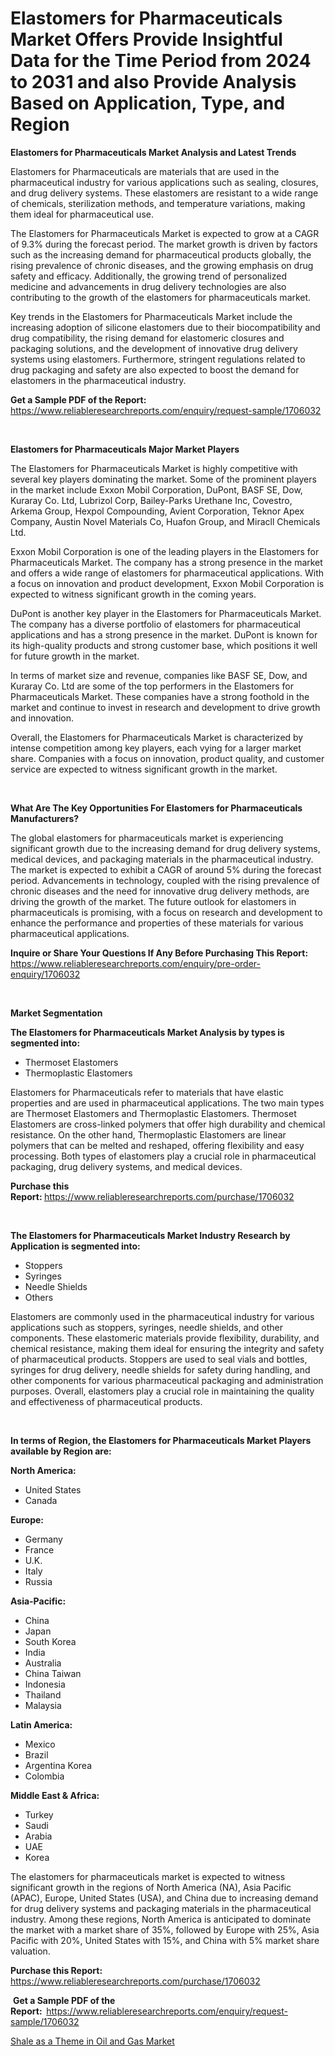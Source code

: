 <p><h1>Elastomers for Pharmaceuticals Market Offers Provide Insightful Data for the Time Period from 2024 to 2031 and also Provide Analysis Based on Application, Type, and Region</h1></p><p><strong>Elastomers for Pharmaceuticals Market Analysis and Latest Trends</strong></p>
<p><p>Elastomers for Pharmaceuticals are materials that are used in the pharmaceutical industry for various applications such as sealing, closures, and drug delivery systems. These elastomers are resistant to a wide range of chemicals, sterilization methods, and temperature variations, making them ideal for pharmaceutical use.</p><p>The Elastomers for Pharmaceuticals Market is expected to grow at a CAGR of 9.3% during the forecast period. The market growth is driven by factors such as the increasing demand for pharmaceutical products globally, the rising prevalence of chronic diseases, and the growing emphasis on drug safety and efficacy. Additionally, the growing trend of personalized medicine and advancements in drug delivery technologies are also contributing to the growth of the elastomers for pharmaceuticals market.</p><p>Key trends in the Elastomers for Pharmaceuticals Market include the increasing adoption of silicone elastomers due to their biocompatibility and drug compatibility, the rising demand for elastomeric closures and packaging solutions, and the development of innovative drug delivery systems using elastomers. Furthermore, stringent regulations related to drug packaging and safety are also expected to boost the demand for elastomers in the pharmaceutical industry.</p></p>
<p><strong>Get a Sample PDF of the Report:&nbsp;</strong> <a href="https://www.reliableresearchreports.com/enquiry/request-sample/1706032">https://www.reliableresearchreports.com/enquiry/request-sample/1706032</a></p>
<p>&nbsp;</p>
<p><strong>Elastomers for Pharmaceuticals Major Market Players</strong></p>
<p><p>The Elastomers for Pharmaceuticals Market is highly competitive with several key players dominating the market. Some of the prominent players in the market include Exxon Mobil Corporation, DuPont, BASF SE, Dow, Kuraray Co. Ltd, Lubrizol Corp, Bailey-Parks Urethane Inc, Covestro, Arkema Group, Hexpol Compounding, Avient Corporation, Teknor Apex Company, Austin Novel Materials Co, Huafon Group, and Miracll Chemicals Ltd.</p><p>Exxon Mobil Corporation is one of the leading players in the Elastomers for Pharmaceuticals Market. The company has a strong presence in the market and offers a wide range of elastomers for pharmaceutical applications. With a focus on innovation and product development, Exxon Mobil Corporation is expected to witness significant growth in the coming years.</p><p>DuPont is another key player in the Elastomers for Pharmaceuticals Market. The company has a diverse portfolio of elastomers for pharmaceutical applications and has a strong presence in the market. DuPont is known for its high-quality products and strong customer base, which positions it well for future growth in the market.</p><p>In terms of market size and revenue, companies like BASF SE, Dow, and Kuraray Co. Ltd are some of the top performers in the Elastomers for Pharmaceuticals Market. These companies have a strong foothold in the market and continue to invest in research and development to drive growth and innovation.</p><p>Overall, the Elastomers for Pharmaceuticals Market is characterized by intense competition among key players, each vying for a larger market share. Companies with a focus on innovation, product quality, and customer service are expected to witness significant growth in the market.</p></p>
<p>&nbsp;</p>
<p><strong>What Are The Key Opportunities For Elastomers for Pharmaceuticals Manufacturers?</strong></p>
<p><p>The global elastomers for pharmaceuticals market is experiencing significant growth due to the increasing demand for drug delivery systems, medical devices, and packaging materials in the pharmaceutical industry. The market is expected to exhibit a CAGR of around 5% during the forecast period. Advancements in technology, coupled with the rising prevalence of chronic diseases and the need for innovative drug delivery methods, are driving the growth of the market. The future outlook for elastomers in pharmaceuticals is promising, with a focus on research and development to enhance the performance and properties of these materials for various pharmaceutical applications.</p></p>
<p><strong>Inquire or Share Your Questions If Any Before Purchasing This Report:</strong> <a href="https://www.reliableresearchreports.com/enquiry/pre-order-enquiry/1706032">https://www.reliableresearchreports.com/enquiry/pre-order-enquiry/1706032</a></p>
<p>&nbsp;</p>
<p><strong>Market Segmentation</strong></p>
<p><strong>The Elastomers for Pharmaceuticals Market Analysis by types is segmented into:</strong></p>
<p><ul><li>Thermoset Elastomers</li><li>Thermoplastic Elastomers</li></ul></p>
<p><p>Elastomers for Pharmaceuticals refer to materials that have elastic properties and are used in pharmaceutical applications. The two main types are Thermoset Elastomers and Thermoplastic Elastomers. Thermoset Elastomers are cross-linked polymers that offer high durability and chemical resistance. On the other hand, Thermoplastic Elastomers are linear polymers that can be melted and reshaped, offering flexibility and easy processing. Both types of elastomers play a crucial role in pharmaceutical packaging, drug delivery systems, and medical devices.</p></p>
<p><strong>Purchase this Report:&nbsp;</strong><a href="https://www.reliableresearchreports.com/purchase/1706032">https://www.reliableresearchreports.com/purchase/1706032</a></p>
<p>&nbsp;</p>
<p><strong>The Elastomers for Pharmaceuticals Market Industry Research by Application is segmented into:</strong></p>
<p><ul><li>Stoppers</li><li>Syringes</li><li>Needle Shields</li><li>Others</li></ul></p>
<p><p>Elastomers are commonly used in the pharmaceutical industry for various applications such as stoppers, syringes, needle shields, and other components. These elastomeric materials provide flexibility, durability, and chemical resistance, making them ideal for ensuring the integrity and safety of pharmaceutical products. Stoppers are used to seal vials and bottles, syringes for drug delivery, needle shields for safety during handling, and other components for various pharmaceutical packaging and administration purposes. Overall, elastomers play a crucial role in maintaining the quality and effectiveness of pharmaceutical products.</p></p>
<p>&nbsp;</p>
<p><strong>In terms of Region, the Elastomers for Pharmaceuticals Market Players available by Region are:</strong></p>
<p>
    <p> <strong> North America: </strong>
        <ul>
            <li>United States</li>
            <li>Canada</li>
        </ul>
        </p> 
    <p> <strong> Europe: </strong>
        <ul>
            <li>Germany</li>
            <li>France</li>
            <li>U.K.</li>
            <li>Italy</li>
            <li>Russia</li>
        </ul>
        </p> 
    <p> <strong> Asia-Pacific: </strong>
        <ul>
            <li>China</li>
            <li>Japan</li>
            <li>South Korea</li>
            <li>India</li>
            <li>Australia</li>
            <li>China Taiwan</li>
            <li>Indonesia</li>
            <li>Thailand</li>
            <li>Malaysia</li>
        </ul>
        </p> 
    <p> <strong> Latin America: </strong>
        <ul>
            <li>Mexico</li>
            <li>Brazil</li>
            <li>Argentina Korea</li>
            <li>Colombia</li>
        </ul>
        </p> 
    <p> <strong> Middle East & Africa: </strong>
        <ul>
            <li>Turkey</li>
            <li>Saudi</li>
            <li>Arabia</li>
            <li>UAE</li>
            <li>Korea</li>
        </ul>
    </p>
    </p>
<p><p>The elastomers for pharmaceuticals market is expected to witness significant growth in the regions of North America (NA), Asia Pacific (APAC), Europe, United States (USA), and China due to increasing demand for drug delivery systems and packaging materials in the pharmaceutical industry. Among these regions, North America is anticipated to dominate the market with a market share of 35%, followed by Europe with 25%, Asia Pacific with 20%, United States with 15%, and China with 5% market share valuation.</p></p>
<p><strong>Purchase this Report: </strong><a href="https://www.reliableresearchreports.com/purchase/1706032">https://www.reliableresearchreports.com/purchase/1706032</a></p>
<p>&nbsp;<strong>Get a Sample PDF of the Report:&nbsp;&nbsp;</strong><a href="https://www.reliableresearchreports.com/enquiry/request-sample/1706032">https://www.reliableresearchreports.com/enquiry/request-sample/1706032</a></p>
<p><strong></strong></p>
<p><p><a href="https://github.com/Angelnienowdseej3e45z3p8c/Market-Research-Report-List-1/blob/main/shale-as-a-theme-in-oil-and-gas-market.md">Shale as a Theme in Oil and Gas Market</a></p></p>